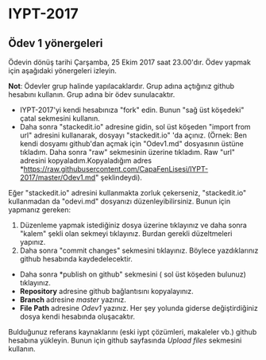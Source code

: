 # IYPT-2017
## Ödev 1 yönergeleri
Ödevin dönüş tarihi Çarşamba,  25 Ekim 2017 saat 23.00'dır. Ödev yapmak için aşağıdaki yönergeleri izleyin. 

**Not**: Ödevler grup halinde yapılacaklardır. Grup adına açtığınız github hesabını kullanın.  Grup adına bir ödev sunulacaktır. 

* IYPT-2017'yi kendi hesabınıza "fork" edin. Bunun "sağ üst köşedeki" çatal sekmesini kullanın. 
*  Daha sonra "stackedit.io" adresine gidin,  sol üst köşeden "import from url" adresini kullanarak, dosyayı  "stackedit.io" 'da açınız. (Örnek: Ben kendi dosyamı github'dan açmak için "Odev1.md" dosyasının üstüne tıkladım. Daha sonra "raw" sekmesinin üzerine tıkladım. Raw "url" adresini kopyaladım.Kopyaladığım adres *https://raw.githubusercontent.com/CapaFenLisesi/IYPT-2017/master/Odev1.md" şeklindeydi). 

Eğer "stackedit.io" adresini kullanmakta zorluk çekerseniz, "stackedit.io" kullanmadan da "odevi.md" dosyanızı düzenleyibilirsiniz. Bunun için yapmanız gereken:
1. Düzenleme yapmak istediğiniz dosya üzerine tıklayınız ve daha sonra "kalem" şekli olan sekmeyi tıklayınız. Burdan gerekli düzeltmeleri yapınız.
2. Daha sonra "commit changes" sekmesini tıklayınız. Böylece yazdıklarınız github hesabında kaydedelecektir. 
* Daha sonra *publish on github" sekmesini ( sol üst köşeden bulunuz) tıklayınız. 
* **Repository** adresine github bağlantısını kopyalayınız. 
* **Branch** adresine *master* yazınız.
* **File Path** adresine *Odev1* yazınız. 
Her şey yolunda giderse değiştirdiğiniz dosya kendi hesabında oluşacaktır. 

Bulduğunuz referans kaynaklarını (eski iypt çözümleri, makaleler vb.) github hesabına yükleyin. Bunun için github sayfasında *Upload files* sekmesini kullanın. 



